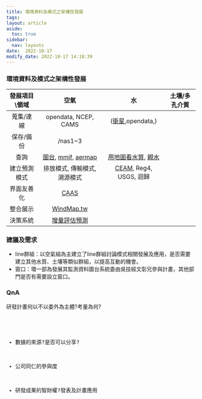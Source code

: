 ```yaml
---
title: 環境資料及模式之架構性發展
tags: 
layout: article
aside:
  toc: true
sidebar:
  nav: layouts
date:  2022-10-17
modify_date: 2022-10-17 14:18:39
---
```



### 環境資料及模式之架構性發展

發展項目\\領域 |空氣|水|土壤/多孔介質
:-:|:-:|:-:|:-:
蒐集/連線|opendata, NCEP, CAMS|([衛星](https://sinotec2.github.io/FAQ/2022/10/17/satellite.html),opendata,)|
保存/備份|/nas1\~3||
查詢|[圖台](https://demo.cy1000.com.tw/MDI/Default_2022.aspx), [mmif](http://umap.openstreetmap.fr/zh/map/3km_590688#8/23.712/122.009), [aermap](http://umap.openstreetmap.fr/zh/map/taiwan-aermap_11-points_730878#9/22.8989/120.7603)|[用地圖看水質](https://wq.epa.gov.tw/EWQP_GIS/), [親水](https://www.eea.europa.eu/themes/water/interactive/bathing/state-of-bathing-waters)|
建立預測模式|排放模式, 傳輸模式, 溯源模式|[CEAM](https://sinotec2.github.io/FAQ/2022/10/07/EnvMdl.html), Reg4, USGS, 迴歸|
界面友善化|[CAAS](http://125.229.149.182/aermods.html)||
整合展示|[WindMap.tw](http://200.200.31.47:8085/)||
決策系統|[增量評估預測](https://sinotec2.github.io/cpuff_forecast/)||

### 建議及需求
- line群組：以空氣組為主建立了line群組討論模式相關發展及應用，是否需要建立其他水質、土壤等類似群組，以提高互動的機會。
- 窗口：環一部為發展其監測資料圖台系統委由吳技經文彰兄參與計畫，其他部門是否有需要設立窗口。


### QnA

<detail>
  <summary>研發計畫何以不以委外為主體?考量為何?</summary>
  <pre>

- 數據的來源?是否可以分享?
- 公司同仁的參與度
- 研發成果的智財權?發表及計畫應用

  </pre>
</detail>
